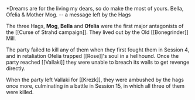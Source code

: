 *Dreams are for the living my dears, so do make the most of yours.
Bella, Ofelia & Mother Mog.
-- a message left by the Hags


The three Hags, **Mog**, **Bella** and **Ofelia** were the first major antagonists of the [[Curse of Strahd campaign]]. They lived out by the Old [[Bonegrinder]] Mill.

The party failed to kill any of them when they first fought them in Session 4, and in retaliation Ofelia trapped [[Rose]]'s soul in a hellhound. Once the party reached [[Vallaki]] they were unable to breach its walls to get revenge directly. 

When the party left Vallaki for [[Krezk]], they were ambushed by the hags once more, culminating in a battle in Session 15, in which all three of them were killed.
